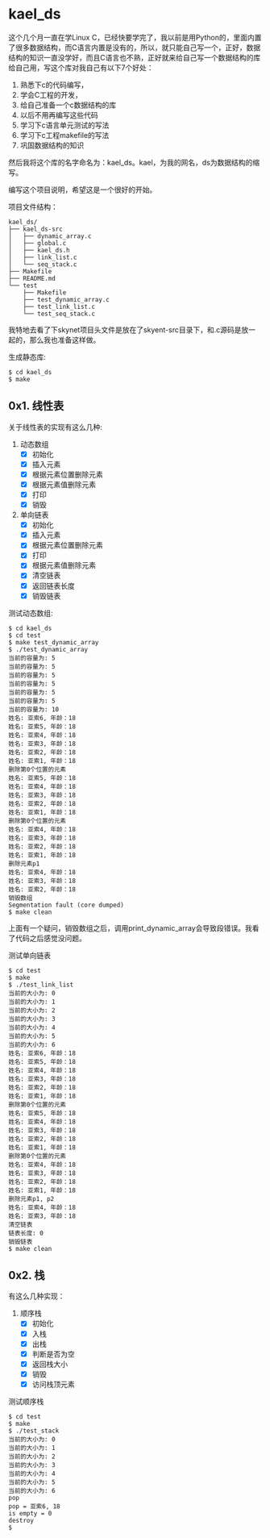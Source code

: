 # kael_ds

这个几个月一直在学Linux C，已经快要学完了，我以前是用Python的，里面内置了很多数据结构，而C语言内置是没有的，所以，就只能自己写一个，正好，数据结构的知识一直没学好，而且C语言也不熟，正好就来给自己写一个数据结构的库给自己用，写这个库对我自己有以下7个好处：
1. 熟悉下c的代码编写，
2. 学会C工程的开发，
3. 给自己准备一个c数据结构的库
4. 以后不用再编写这些代码
5. 学习下c语言单元测试的写法
6. 学习下c工程makefile的写法
7. 巩固数据结构的知识

然后我将这个库的名字命名为：kael_ds。kael，为我的网名，ds为数据结构的缩写。

编写这个项目说明，希望这是一个很好的开始。

项目文件结构：
```
kael_ds/
├── kael_ds-src
│   ├── dynamic_array.c
│   ├── global.c
│   ├── kael_ds.h
│   ├── link_list.c
│   └── seq_stack.c
├── Makefile
├── README.md
└── test
    ├── Makefile
    ├── test_dynamic_array.c
    ├── test_link_list.c
    └── test_seq_stack.c
```
我特地去看了下skynet项目头文件是放在了skyent-src目录下，和.c源码是放一起的，那么我也准备这样做。


生成静态库:
```
$ cd kael_ds
$ make
```

## 0x1. 线性表

关于线性表的实现有这么几种:
1. 动态数组
    * [x] 初始化
    * [x] 插入元素
    * [x] 根据元素位置删除元素
    * [x] 根据元素值删除元素
    * [x] 打印
    * [x] 销毁
2. 单向链表
    * [x] 初始化
    * [x] 插入元素
    * [x] 根据元素位置删除元素
    * [x] 打印
    * [x] 根据元素值删除元素
    * [x] 清空链表
    * [x] 返回链表长度
    * [x] 销毁链表

测试动态数组:
```
$ cd kael_ds
$ cd test
$ make test_dynamic_array
$ ./test_dynamic_array
当前的容量为: 5
当前的容量为: 5
当前的容量为: 5
当前的容量为: 5
当前的容量为: 5
当前的容量为: 5
当前的容量为: 10
姓名: 亚索6, 年龄：18
姓名: 亚索5, 年龄：18
姓名: 亚索4, 年龄：18
姓名: 亚索3, 年龄：18
姓名: 亚索2, 年龄：18
姓名: 亚索1, 年龄：18
删除第0个位置的元素
姓名: 亚索5, 年龄：18
姓名: 亚索4, 年龄：18
姓名: 亚索3, 年龄：18
姓名: 亚索2, 年龄：18
姓名: 亚索1, 年龄：18
删除第0个位置的元素
姓名: 亚索4, 年龄：18
姓名: 亚索3, 年龄：18
姓名: 亚索2, 年龄：18
姓名: 亚索1, 年龄：18
删除元素p1
姓名: 亚索4, 年龄：18
姓名: 亚索3, 年龄：18
姓名: 亚索2, 年龄：18
销毁数组
Segmentation fault (core dumped)
$ make clean
```
上面有一个疑问，销毁数组之后，调用print_dynamic_array会导致段错误。我看了代码之后感觉没问题。


测试单向链表
```
$ cd test
$ make
$ ./test_link_list
当前的大小为: 0
当前的大小为: 1
当前的大小为: 2
当前的大小为: 3
当前的大小为: 4
当前的大小为: 5
当前的大小为: 6
姓名: 亚索6, 年龄：18
姓名: 亚索5, 年龄：18
姓名: 亚索4, 年龄：18
姓名: 亚索3, 年龄：18
姓名: 亚索2, 年龄：18
姓名: 亚索1, 年龄：18
删除第0个位置的元素
姓名: 亚索5, 年龄：18
姓名: 亚索4, 年龄：18
姓名: 亚索3, 年龄：18
姓名: 亚索2, 年龄：18
姓名: 亚索1, 年龄：18
删除第0个位置的元素
姓名: 亚索4, 年龄：18
姓名: 亚索3, 年龄：18
姓名: 亚索2, 年龄：18
姓名: 亚索1, 年龄：18
删除元素p1, p2
姓名: 亚索4, 年龄：18
姓名: 亚索3, 年龄：18
清空链表
链表长度: 0
销毁链表
$ make clean
```


## 0x2. 栈

有这么几种实现：
1. 顺序栈
    * [x] 初始化
    * [x] 入栈
    * [x] 出栈
    * [x] 判断是否为空
    * [x] 返回栈大小
    * [x] 销毁
    * [x] 访问栈顶元素

测试顺序栈
```
$ cd test
$ make
$ ./test_stack
当前的大小为: 0
当前的大小为: 1
当前的大小为: 2
当前的大小为: 3
当前的大小为: 4
当前的大小为: 5
当前的大小为: 6
pop
pop = 亚索6, 18
is empty = 0
destroy
$
```

